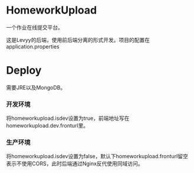 # HomeworkUpload
一个作业在线提交平台。

这是Levyy的后端，使用前后端分离的形式开发。项目的配置在application.properties

# Deploy
需要JRE以及MongoDB。
### 开发环境
将homeworkupload.isdev设置为true，前端地址写在homeworkupload.dev.fronturl里。
### 生产环境
将homeworkupload.isdev设置为false，默认下homeworkupload.fronturl留空表示不使用CORS，此时后端通过Nginx反代使用同域访问。
